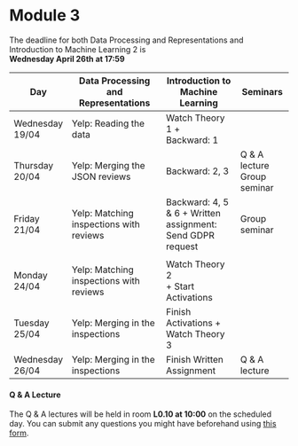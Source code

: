 
# Module 3

The deadline for both Data Processing and Representations and Introduction to Machine Learning 2 is<br>**Wednesday April 26th at 17:59**

| Day                | Data Processing<br>and Representations | Introduction to<br>Machine Learning | Seminars          |
| ------------------ | ---------------------------- | ----------------------------------- | --------------------------- |
| Wednesday<br>19/04 | Yelp: Reading the data       | Watch Theory 1 +<br>Backward: 1     |                             |
| Thursday<br>20/04  | Yelp: Merging the JSON reviews | Backward: 2, 3                    | Q & A lecture<br>Group seminar|
| Friday<br>21/04    | Yelp: Matching inspections with reviews | Backward: 4, 5 & 6 + Written<br>assignment: Send GDPR request | Group seminar|
|                    |                                         |                                                               |              |
| Monday<br>24/04    | Yelp: Matching inspections with reviews | Watch Theory 2<br>+ Start Activations |                |
| Tuesday<br>25/04   | Yelp: Merging in the inspections | Finish Activations +<br>Watch Theory 3 |                      |
| Wednesday<br>26/04 | Yelp: Merging in the inspections | Finish Written Assignment       | Q & A lecture               |



#### Q & A Lecture

The Q & A lectures will be held in room **L0.10 at 10:00** on the scheduled day. You can submit any questions you might have beforehand using [this form](https://forms.office.com/Pages/ResponsePage.aspx?id=zcrxoIxhA0S5RXb7PWh05ZTDc7biyulCvpu4U-tarWtURTdPSDJaOUVHR002NzFFSktXNDNTTk5ENi4u).

